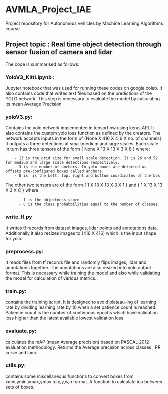 # AVMLA_Project_IAE
Project repository for Autonomous vehicles by Machine Learning Algorithms course

## **Project topic : Real time object detection through sensor fusion of camera and lidar**

The code is summarised as follows:
### YoloV3_Kitti.ipynb :
  Jupyter notebook that was used for running these codes on google colab. It also contains code that writes text files based on the predictions of the YOLO network. This step is necessary to evaluate the model by calculating its mean Average Precision

### yoloV3.py:
  Contains the yolo network implemented in tensorflow using keras API. It also contains the custom yolo loss function as defined by the creators. The network accepts inputs in the form of {None X 416 X 416 X no. of channels}. It outputs a three detections at small,medium and large scales. Each scale in turn has three tensors of the form { None X 13 X 13 X 3 X 8 } 
  where:
  
        - 13 is the grid size for small scale detection. It is 26 and 52 for medium and large scale detections respectively.
        - 3 is the number of anchors. In yolo boxes are detected as offsets pre-configured boxes called anchors.
        - 8 is  is the Left, top, right and bottom coordinates of the box
   The other two tensors are of the form { 1 X 13 X 13 X 3 X 1 } and { 1 X 13 X 13 X 3 X C }
    where 
    
          - 1 is the objectness score
          - C is the class probabbilities equal to the number of classes
### write_tf.py
  It writes tf records from dataset images, lidar points and annotations data. Additionally it also resizes images to (416 X 416) which is the input shape for yolo.
  
### preprocess.py:
  It reads files from tf records file and randomly flips images, lidar and annotations together. The annotations are also resized into yolo output format. This is necessary while training the model and also while validating the model for calculation of various metrics.
          
### train.py: 
   contains the training script. It is designed to avoid plateau-ing of learning rate by dividing learning rate by 10 when a set patience count is reached. Patience count is the number of continuous epochs which have validation loss higher than the latest available lowest validation loss. 

### evaluate.py:
  calculates the mAP (mean Average precision) based on PASCAL 2012 evaluation methodology. Returns the Average precision across classes , PR curve and lamr.
   
### utils.py:
  contains some miscellaneous functions to convert boxes from xmin,ymin,xmax,ymax to x,y,w,h format. A function to calculate iou between sets of boxes. 
 
